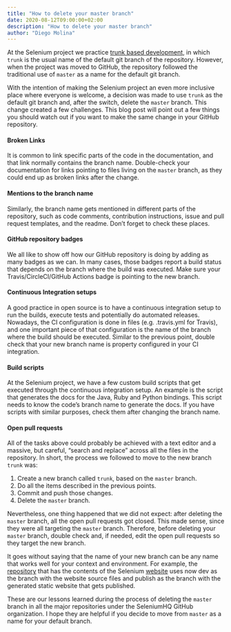 ```yaml
---
title: "How to delete your master branch"
date: 2020-08-12T09:00:00+02:00
description: "How to delete your master branch"
author: "Diego Molina"
---
```


At the Selenium project we practice 
[trunk based development](https://trunkbaseddevelopment.com/), in which `trunk` is the 
usual name of the default git branch of the repository. However, when the project was
moved to GitHub, the repository followed the traditional use of `master` as a name for 
the default git branch.

With the intention of making the Selenium project an even more inclusive place where 
everyone is welcome, a decision was made to use `trunk` as the default git branch and, 
after the switch, delete the `master` branch. This change created a few challenges. 
This blog post will point out a few things you should watch out if you want to make 
the same change in your GitHub repository.


#### Broken Links
It is common to link specific parts of the code in the documentation, and that link 
normally contains the branch name. Double-check your documentation for links pointing 
to files living on the `master` branch, as they could end up as broken links after 
the change.

#### Mentions to the branch name
Similarly, the branch name gets mentioned in different parts of the repository, 
such as code comments, contribution instructions, issue and pull request templates, 
and the readme. Don’t forget to check these places. 

#### GitHub repository badges
We all like to show off how our GitHub repository is doing by adding as many badges 
as we can. In many cases, those badges report a build status that depends on the branch 
where the build was executed. Make sure your Travis/CircleCI/GitHub Actions badge is 
pointing to the new branch. 

#### Continuous Integration setups
A good practice in open source is to have a continuous integration setup to run the 
builds, execute tests and potentially do automated releases. Nowadays, the CI 
configuration is done in files (e.g. .travis.yml for Travis), and one important 
piece of that configuration is the name of the branch where the build should be 
executed. Similar to the previous point, double check that your new branch name 
is property configured in your CI integration.

#### Build scripts
At the Selenium project, we have a few custom build scripts that get executed 
through the continuous integration setup. An example is the script that generates 
the docs for the Java, Ruby and Python bindings. This script needs to know the code’s 
branch name to generate the docs. If you have scripts with similar purposes, check 
them after changing the branch name.

#### Open pull requests
All of the tasks above could probably be achieved with a text editor and a massive, 
but careful, “search and replace” across all the files in the repository. In short, 
the process we followed to move to the new branch `trunk` was:

1. Create a new branch called `trunk`, based on the `master` branch.
1. Do all the items described in the previous points.
1. Commit and push those changes.
1. Delete the `master` branch.

Nevertheless, one thing happened that we did not expect: after deleting the `master` 
branch, all the open pull requests got closed. This made sense, since they were all 
targeting the `master` branch. Therefore, before deleting your `master` branch, double 
check and, if needed, edit the open pull requests so they target the new branch.

It goes without saying that the name of your new branch can be any name that works 
well for your context and environment. For example, the 
[repository](https://github.com/SeleniumHQ/seleniumhq.github.io) that has the 
contents of the Selenium [website](https://www.selenium.dev/) uses now dev as the
branch with the website source files and publish as the branch with the generated
static website that gets published.

These are our lessons learned during the process of deleting the `master` branch in 
all the major repositories under the SeleniumHQ GitHub organization. I hope they 
are helpful if you decide to move from `master` as a name for your default branch. 